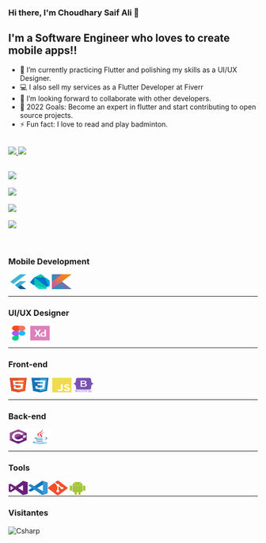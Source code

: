 ### Hi there, I'm Choudhary Saif Ali 👋


## I'm a Software Engineer who loves to create mobile apps!!

- 🌱 I’m currently practicing Flutter and polishing my skills as a UI/UX Designer.
- 💻 I also sell my services as a Flutter Developer at Fiverr
- 👯 I’m looking forward to collaborate with other developers.
- 🥅 2022 Goals: Become an expert in flutter and start contributing to open source projects.
- ⚡ Fun fact: I love to read and play badminton. 


<br />

<!-- Work Panel -->

<div>

 <a href="https://github.com/saifali25">

 <img height="180em" src="https://github-readme-stats.vercel.app/api?username=saifali25&show_icons=true&theme=dark&include_all_commits=true&count_private=true"/>

 <img height="180em" src="https://github-readme-stats.vercel.app/api/top-langs/?username=saifali25&layout=compact&langs_count=7&theme=dark"/>

</div> <br>

<!--Connect with me -->

 <div>   

 <a href = "mailto:saifali261@outlook.com"><img src="https://img.shields.io/badge/Microsoft_Outlook-0078D4?style=for-the-badge&logo=microsoft-outlook&logoColor=white" target="_blank"></a>

 <a href="https://linkedin.com/in/saif-ali-1841031b8/" target="_blank"><img src="https://img.shields.io/badge/-LinkedIn-%230077B5?style=for-the-badge&logo=linkedin&logoColor=white" target="_blank"></a> 

 <a href="https://instagram.com/saifali.dev" target="_blank"><img src="https://img.shields.io/badge/Instagram-FF7F7F?style=for-the-badge&logo=instagram&logoColor=white"></a>
                                                                  
 <a href="https://www.fiverr.com/saifali_2547?up_rollout=true" target="_blank"><img src="https://img.shields.io/badge/fiverr-25D366?style=for-the-badge&logo=fiverr&logoColor=white"></a>                                                                 
                                                                  
                                                               

                                           

 <br>

  

<!-- Technologies -->  

  

<div style="display: inline_block">

  <h3> Mobile Development </h3>  

  

 <img align="center" alt="Flutter" height="30" width="40" src="https://raw.githubusercontent.com/devicons/devicon/9f4f5cdb393299a81125eb5127929ea7bfe42889/icons/flutter/flutter-original.svg">
 <img align="center" alt="Dart" height="30" width="40" src="https://raw.githubusercontent.com/devicons/devicon/9f4f5cdb393299a81125eb5127929ea7bfe42889/icons/dart/dart-original.svg">
 <img align="center" alt="Kotlin" height="30" width="40" src="https://raw.githubusercontent.com/devicons/devicon/9f4f5cdb393299a81125eb5127929ea7bfe42889/icons/kotlin/kotlin-original.svg">

  <hr>
 
 <h3> UI/UX Designer </h3>

   

 <img align="center" alt="figma" height="30" width="40" src="https://raw.githubusercontent.com/devicons/devicon/9f4f5cdb393299a81125eb5127929ea7bfe42889/icons/figma/figma-original.svg">

 <img align="center" alt="adobe xd" height="30" width="40" src="https://raw.githubusercontent.com/devicons/devicon/9f4f5cdb393299a81125eb5127929ea7bfe42889/icons/xd/xd-plain.svg">

 <hr>

 
  <h3> Front-end </h3>

 <img align="center" alt="HTML" height="30" width="40" src="https://raw.githubusercontent.com/devicons/devicon/master/icons/html5/html5-original.svg">

 <img align="center" alt="CSS" height="30" width="40" src="https://raw.githubusercontent.com/devicons/devicon/master/icons/css3/css3-original.svg">  

 <img align="center" alt="Js" height="30" width="40" src="https://raw.githubusercontent.com/devicons/devicon/master/icons/javascript/javascript-plain.svg">  

 <img align="center" alt="bootstrp" height="30" width="40" src="https://raw.githubusercontent.com/devicons/devicon/9f4f5cdb393299a81125eb5127929ea7bfe42889/icons/bootstrap/bootstrap-plain-wordmark.svg">
 
 <hr>

 <h3> Back-end </h3>

 <img align="center" alt="Csharp" height="30" width="40" src="https://raw.githubusercontent.com/devicons/devicon/master/icons/csharp/csharp-original.svg">
 <img align="center" alt="Java" height="30" width="40" src="https://raw.githubusercontent.com/devicons/devicon/master/icons/java/java-original.svg">
 
 <hr>
 
 <h3> Tools </h3>  

 <img align="left" alt="Visual Studio" height="30" width="40" src="https://raw.githubusercontent.com/devicons/devicon/9f4f5cdb393299a81125eb5127929ea7bfe42889/icons/visualstudio/visualstudio-plain.svg">

 <img align="left" alt="VS code" height="30" width="40" src="https://raw.githubusercontent.com/devicons/devicon/9f4f5cdb393299a81125eb5127929ea7bfe42889/icons/vscode/vscode-original.svg">
 
 <img align="left" alt="Zeplin" height="30" width="40" src="https://raw.githubusercontent.com/devicons/devicon/9f4f5cdb393299a81125eb5127929ea7bfe42889/icons/git/git-original.svg">

 <img align="left" alt="android studio" height="30" width="40" src="https://raw.githubusercontent.com/devicons/devicon/9f4f5cdb393299a81125eb5127929ea7bfe42889/icons/android/android-original.svg"><br>

  <hr>
  

 


 

   

 <!-- Contador de visitas -->

  

 <h3> Visitantes </h3>  

 <div>

  <img align="center" alt="Csharp" height="30" width="150" src="https://komarev.com/ghpvc/?username=saifali25&color=green" alt="alexsgross" /> <br>

 </div>  



 

 

[instagram]: https://instagram.com/saifali.dev
[linkedin]: https://linkedin.com/in/saif-ali-1841031b8/
[fiverr]: https://www.fiverr.com/saifali_2547?up_rollout=true
